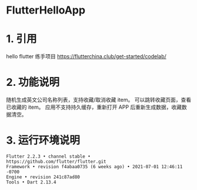 # FlutterHelloApp
# 1. 引用
hello flutter 练手项目
https://flutterchina.club/get-started/codelab/

# 2. 功能说明
随机生成英文公司名称列表，支持收藏/取消收藏 item。
可以跳转收藏页面，查看已收藏的 item。
应用不支持持久缓存，重新打开 APP 后重新生成数据，收藏数据清空。

# 3. 运行环境说明
```
Flutter 2.2.3 • channel stable • https://github.com/flutter/flutter.git
Framework • revision f4abaa0735 (6 weeks ago) • 2021-07-01 12:46:11 -0700
Engine • revision 241c87ad80
Tools • Dart 2.13.4
```